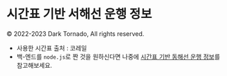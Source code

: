 # 시간표 기반 서해선 운행 정보
© 2022-2023 Dark Tornado, All rights reserved.

* 사용한 시간표 출처 : 코레일
* 백-엔드를 `node.js`로 짠 것을 원하신다면 나중에 [시간표 기반 동해선 운행 정보](https://github.com/DarkTornado/EastLine)를 참고해보세요.
